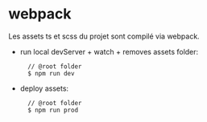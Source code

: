 # webpack


Les assets ts et scss du projet sont compilé via webpack. 

- run local devServer + watch + removes assets folder:   
        
        // @root folder
        $ npm run dev
        
- deploy assets:  
        
        // @root folder
        $ npm run prod
